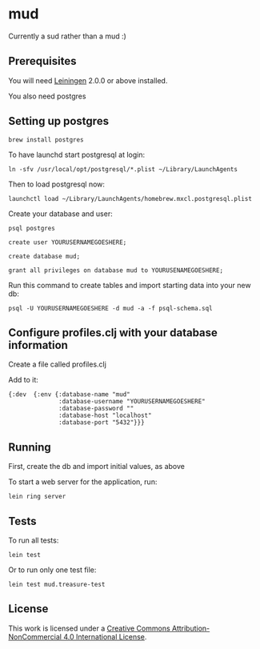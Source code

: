 # mud

Currently a sud rather than a mud :)

## Prerequisites

You will need [Leiningen][] 2.0.0 or above installed.

[leiningen]: https://github.com/technomancy/leiningen

You also need postgres

## Setting up postgres

```
brew install postgres
```

To have launchd start postgresql at login:

```
ln -sfv /usr/local/opt/postgresql/*.plist ~/Library/LaunchAgents
```

Then to load postgresql now:

```
launchctl load ~/Library/LaunchAgents/homebrew.mxcl.postgresql.plist
```

Create your database and user:

```
psql postgres
```

```
create user YOURUSERNAMEGOESHERE;
```

```
create database mud;
```

```
grant all privileges on database mud to YOURUSENAMEGOESHERE;
```


Run this command to create tables and import starting data into your new db:

```
psql -U YOURUSERNAMEGOESHERE -d mud -a -f psql-schema.sql
```

## Configure profiles.clj with your database information

Create a file called profiles.clj

Add to it:

```
{:dev  {:env {:database-name "mud"
              :database-username "YOURUSERNAMEGOESHERE"
              :database-password ""
              :database-host "localhost"
              :database-port "5432"}}}
```


## Running

First, create the db and import initial values, as above

To start a web server for the application, run:

    lein ring server

## Tests

To run all tests:

```
lein test
```

Or to run only one test file:

```
lein test mud.treasure-test
```



## License

This work is licensed under a <a rel="license" href="http://creativecommons.org/licenses/by-nc/4.0/">Creative Commons Attribution-NonCommercial 4.0 International License</a>.
